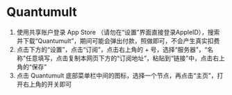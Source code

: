 # Quantumult

1. 使用共享账户登录 App Store （请勿在“设置”界面直接登录AppleID），搜索并下载“Quantumult”，期间可能会弹出付款，照做即可，不会产生真实扣费
2. 点击下方的“设置”，点击“订阅”，点击右上角的 + 号，选择“服务器”，“名称”任意填写，点击复制本网页下方的“订阅地址”，粘贴到“链接”中，点击右上角的“保存”
3. 点击 Quantumult 底部菜单栏中间的图标，选择一个节点，再点击“主页”，打开右上角的开关即可

